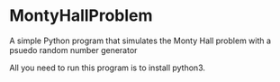# MontyHallProblem
A simple Python program that simulates the Monty Hall problem with a psuedo random number generator

All you need to run this program is to install python3.
